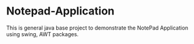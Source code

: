 # Notepad-Application
This is general java base project to demonstrate the NotePad Application using swing, AWT packages.
